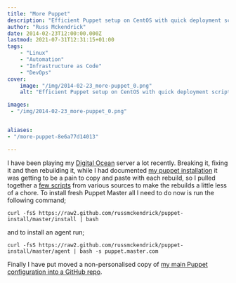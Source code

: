```yaml
---
title: "More Puppet"
description: "Efficient Puppet setup on CentOS with quick deployment scripts for Puppet Master and Agents, including a GitHub repo for easy configuration management."
author: "Russ Mckendrick"
date: 2014-02-23T12:00:00.000Z
lastmod: 2021-07-31T12:31:15+01:00
tags:
    - "Linux"
    - "Automation"
    - "Infrastructure as Code"
    - "DevOps"
cover:
    image: "/img/2014-02-23_more-puppet_0.png" 
    alt: "Efficient Puppet setup on CentOS with quick deployment scripts for Puppet Master and Agents, including a GitHub repo for easy configuration management."

images:
 - "/img/2014-02-23_more-puppet_0.png"


aliases:
- "/more-puppet-8e6a77d14013"

---
```


I have been playing my [Digital Ocean](https://www.digitalocean.com/?refcode=52ec4dc3647e) server a lot recently. Breaking it, fixing it and then rebuilding it, while I had documented [my puppet installation](/2013/08/31/puppet-server-client-installation-centos-6.x/) it was getting to be a pain to copy and paste with each rebuild, so I pulled together a [few scripts](https://github.com/russmckendrick/puppet-install) from various sources to make the rebuilds a little less of a chore. To install fresh Puppet Master all I need to do now is run the following command;

```
curl -fsS https://raw2.github.com/russmckendrick/puppet-install/master/install | bash
```

and to install an agent run;

```
curl -fsS https://raw2.github.com/russmckendrick/puppet-install/master/agent | bash -s puppet.master.com
```

Finally I have put moved a non-personalised copy of [my main Puppet configuration into a GitHub repo](https://github.com/russmckendrick/puppet).
